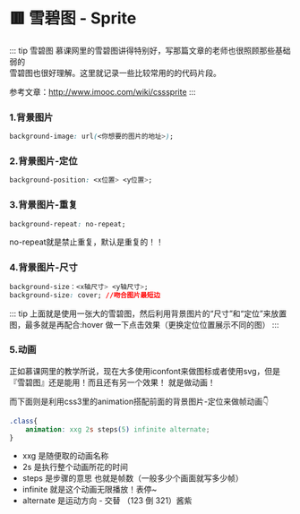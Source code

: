 # 🟥 雪碧图 - Sprite

::: tip 雪碧图
慕课网里的雪碧图讲得特别好，写那篇文章的老师也很照顾那些基础弱的  
雪碧图也很好理解。这里就记录一些比较常用的的代码片段。

参考文章：http://www.imooc.com/wiki/csssprite
::: 

### 1.背景图片
```css
background-image: url(<你想要的图片的地址>);
```
### 2.背景图片-定位
```css
background-position: <x位置> <y位置>;
```

### 3.背景图片-重复
```css
background-repeat: no-repeat;
```
no-repeat就是禁止重复，默认是重复的！！
### 4.背景图片-尺寸
```css
background-size：<x轴尺寸> <y轴尺寸>;
background-size: cover; //吻合图片最短边
```
::: tip
上面就是使用一张大的雪碧图，然后利用背景图片的“尺寸”和“定位”来放置图，最多就是再配合:hover 做一下点击效果（更换定位位置展示不同的图）
:::

### 5.动画

正如慕课网里的教学所说，现在大多使用iconfont来做图标或者使用svg，但是『雪碧图』还是能用！而且还有另一个效果！ 就是做动画！

而下面则是利用css3里的animation搭配前面的背景图片-定位来做帧动画👇
```css
.class{
    animation: xxg 2s steps(5) infinite alternate;
}
```
- xxg 是随便取的动画名称
- 2s 是执行整个动画所花的时间
- steps 是步骤的意思 也就是帧数（一般多少个画面就写多少帧）
- infinite 就是这个动画无限播放！表停~
- alternate 是运动方向 - 交替 （123 倒 321）酱紫